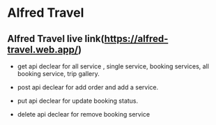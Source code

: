 # Alfred Travel

## Alfred Travel live link(https://alfred-travel.web.app/)



* get api declear for all service , single service, booking services, all booking service, 
trip gallery.

* post api declear for add order and add a service.

* put api declear for update booking status.

* delete api declear for remove booking service

